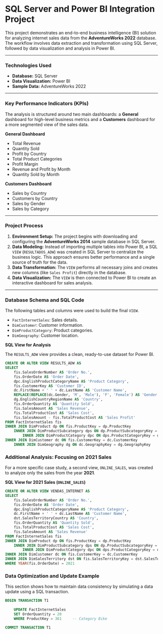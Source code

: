 # SQL Server and Power BI Integration Project

This project demonstrates an end-to-end business intelligence (BI) solution for analyzing internet sales data from the **AdventureWorks 2022** database. The workflow involves data extraction and transformation using SQL Server, followed by data visualization and analysis in Power BI.

---

### Technologies Used

- **Database:** SQL Server
- **Data Visualization:** Power BI
- **Sample Data:** AdventureWorks 2022

---

### Key Performance Indicators (KPIs)

The analysis is structured around two main dashboards: a **General** dashboard for high-level business metrics and a **Customers** dashboard for a more segmented view of the sales data.

**General Dashboard**
- Total Revenue
- Quantity Sold
- Profit by Country
- Total Product Categories
- Profit Margin
- Revenue and Profit by Month
- Quantity Sold by Month

**Customers Dashboard**
- Sales by Country
- Customers by Country
- Sales by Gender
- Sales by Category

---

### Project Process

1. **Environment Setup:** The project begins with downloading and configuring the **AdventureWorks 2014** sample database in SQL Server.
2. **Data Modeling:** Instead of importing multiple tables into Power BI, a SQL `VIEW` (`RESULTADOS_ADW`) was created in SQL Server to centralize the business logic. This approach ensures better performance and a single source of truth for the data.
3. **Data Transformation:** The `VIEW` performs all necessary joins and creates new columns (like `Sales Profit`) directly in the database.
4. **Data Visualization:** The `VIEW` is then connected to Power BI to create an interactive dashboard for sales analysis.

---

### Database Schema and SQL Code

The following tables and columns were used to build the final `VIEW`.

- `FactInternetSales`: Sales details.
- `DimCustomer`: Customer information.
- `DimProductCategory`: Product categories.
- `DimGeography`: Customer location.

**SQL View for Analysis**

The `RESULTS_ADW` view provides a clean, ready-to-use dataset for Power BI.

```sql
CREATE OR ALTER VIEW RESULTS_ADW AS
SELECT
    fis.SalesOrderNumber AS 'Order No.',
    fis.OrderDate AS 'Order Date',
    dpc.EnglishProductCategoryName AS 'Product Category',
    fis.CustomerKey AS 'Customer ID',
    dc.FirstName + ' ' + dc.LastName AS 'Customer Name',
    REPLACE(REPLACE(dc.Gender, 'M', 'Male'), 'F', 'Female') AS 'Gender',
    dg.EnglishCountryRegionName AS 'Country',
    fis.OrderQuantity AS 'Quantity Sold',
    fis.SalesAmount AS 'Sales Revenue',
    fis.TotalProductCost AS 'Sales Cost',
    fis.SalesAmount - fis.TotalProductCost AS 'Sales Profit'
FROM FactInternetSales fis
INNER JOIN DimProduct dp ON fis.ProductKey = dp.ProductKey
    INNER JOIN DimProductSubcategory dps ON dp.ProductSubcategoryKey = dps.ProductSubcategoryKey
        INNER JOIN DimProductCategory dpc ON dps.ProductCategoryKey = dpc.ProductCategoryKey
INNER JOIN DimCustomer dc ON fis.CustomerKey = dc.CustomerKey
    INNER JOIN DimGeography dg ON dc.GeographyKey = dg.GeographyKey
```

### Additional Analysis: Focusing on 2021 Sales

For a more specific case study, a second view, `ONLINE_SALES`, was created to analyze only the sales from the year **2021**.

**SQL View for 2021 Sales (`ONLINE_SALES`)**

```sql
CREATE OR ALTER VIEW VENDAS_INTERNET AS
SELECT
    fis.SalesOrderNumber AS 'Order No.',
    fis.OrderDate AS 'Order Date',
    dpc.EnglishProductCategoryName AS 'Product Category',
    dc.FirstName + ' ' + dc.LastName AS 'Customer Name',
    dst.SalesTerritoryCountry AS 'Country',
    fis.OrderQuantity AS 'Quantity Sold',
    fis.TotalProductCost AS 'Sales Cost',
    fis.SalesAmount AS 'Sales Revenue'
FROM FactInternetSales fis
INNER JOIN DimProduct dp ON fis.ProductKey = dp.ProductKey
    INNER JOIN DimProductSubcategory dps ON dp.ProductSubcategoryKey = dps.ProductSubcategoryKey
        INNER JOIN DimProductCategory dpc ON dps.ProductCategoryKey = dpc.ProductCategoryKey
INNER JOIN DimCustomer dc ON fis.CustomerKey = dc.CustomerKey
INNER JOIN DimSalesTerritory dst ON fis.SalesTerritoryKey = dst.SalesTerritoryKey
WHERE YEAR(fis.OrderDate) = 2021
```

### Data Optimization and Update Example

This section shows how to maintain data consistency by simulating a data update using a SQL transaction.

```sql
BEGIN TRANSACTION T1
    
    UPDATE FactInternetSales
    SET OrderQuantity = 20
    WHERE ProductKey = 361     -- Category Bike
    
COMMIT TRANSACTION T1
